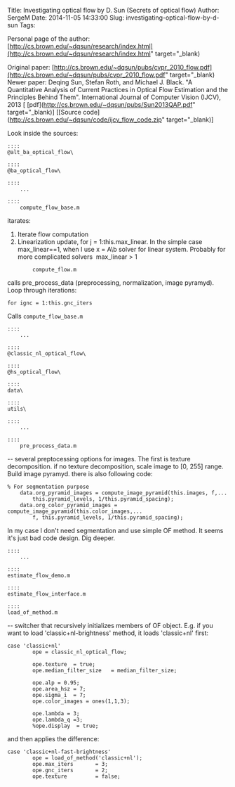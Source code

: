 Title: Investigating optical flow by D. Sun (Secrets of optical flow)
Author: SergeM
Date: 2014-11-05 14:33:00
Slug: investigating-optical-flow-by-d-sun
Tags: 

Personal page of the author:
[http://cs.brown.edu/~dqsun/research/index.html](http://cs.brown.edu/~dqsun/research/index.html" target="_blank)

Original paper: [http://cs.brown.edu/~dqsun/pubs/cvpr_2010_flow.pdf](http://cs.brown.edu/~dqsun/pubs/cvpr_2010_flow.pdf" target="_blank)
Newer paper: Deqing Sun, Stefan Roth, and Michael J. Black. "A Quantitative Analysis of Current Practices in Optical Flow Estimation and the Principles    Behind Them". International Journal of Computer Vision (IJCV), 2013 
[ [pdf](http://cs.brown.edu/~dqsun/pubs/Sun2013QAP.pdf" target="_blank)] [[Source code](http://cs.brown.edu/~dqsun/code/ijcv_flow_code.zip" target="_blank)]

Look inside the sources:



    ::::
    @alt_ba_optical_flow\

    ::::
    @ba_optical_flow\

    ::::
        ...

    ::::
        compute_flow_base.m

itarates:
1) Iterate flow computation
2) Linearization update, for j = 1:this.max_linear. In the simple case max_linear==1, when I use x = A\b solver for linear system. Probably for more complicated solvers&nbsp; max_linear > 1

```
        compute_flow.m
```

calls pre_process_data (preprocessing, normalization, image pyramyd).  Loop through iterations: 

```
for ignc = 1:this.gnc_iters   
```

Calls `compute_flow_base.m`  

    ::::
        ...

    ::::
    @classic_nl_optical_flow\

    ::::
    @hs_optical_flow\

    ::::
    data\

    ::::
    utils\

    ::::
        ... 

    ::::
        pre_process_data.m 
        
-- several preptocessing options for images. The first is texture decomposition.  if no texture decomposition, scale image to [0, 255] range. Build image pyramyd. 
there is also following code:  
```
% For segmentation purpose
    data.org_pyramid_images = compute_image_pyramid(this.images, f,...
        this.pyramid_levels, 1/this.pyramid_spacing);
    data.org_color_pyramid_images = compute_image_pyramid(this.color_images,...
        f, this.pyramid_levels, 1/this.pyramid_spacing);

```
In my case I don't need segmentation and use simple OF method. It seems it's just bad code design. Dig deeper. 

    ::::
        ... 

    ::::
    estimate_flow_demo.m

    ::::
    estimate_flow_interface.m 

    ::::
    load_of_method.m

-- switcher that recursively initializes members of OF object. E.g. if you want to load 'classic+nl-brightness' method, it loads 'classic+nl' first: 


```
case 'classic+nl'        
        ope = classic_nl_optical_flow;
        
        ope.texture  = true;
        ope.median_filter_size   = median_filter_size;
        
        ope.alp = 0.95;
        ope.area_hsz = 7;
        ope.sigma_i  = 7;
        ope.color_images = ones(1,1,3);
        
        ope.lambda = 3;
        ope.lambda_q =3;
        %ope.display  = true;    
```
and then applies the difference: 
```
case 'classic+nl-fast-brightness'
        ope = load_of_method('classic+nl');        
        ope.max_iters       = 3;
        ope.gnc_iters       = 2;
        ope.texture         = false;
```

